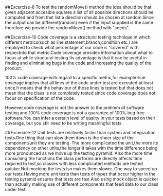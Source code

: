 ##Excercise-8
To test the randomMove() method the idea should be that given adjacent accesible squares
a list of all possible directions should be computed and from that list a direction should
be chosen at random.Since the output can be different(random) even if the input supplied is the same
therefore we provide the randomMove() method with "seeds".

##Excercise-10
Code coverage is a structural testing technique in which different metrics(such as line,statement,branch,condition etc.)
are employed to check what percentage of our code is "covered" with respectnto that metric.Code coverage provides information
about what to focus at while structural testing.Its advantage is that it can be useful in finding and eliminating bugs in the
code and increasing the quality of the product.

100% code coverage with regard to a specific metric,for example-line coverage implies that all lines of the code under test are executed at least once.It means that
the behaviour of those lines is tested but that does not mean that the class is not completely tested since code coverage does not
focus on specification of the code.

However,code coverage is not the answer to the problem of software testing and 100% code coverage is not a guarantee of 100% bug free software.You can infer a certain level
of quality in your tests based on their coverage, but you still need to be writing meaningful tests.

##Excercise-12
Unit tests are relatively faster than system and integraation tests.One thing that can slow them down is the sheer size of the component/unit they are testing.
The more complicated the unit,the more its dependency on other units,the longer it takes with the time difference being more pronounced as we move up the testing pyramid.
Also the more time consuming the functions the class performs are directly affects time required to test,so classes with less complicated methods are tested quicker.Not mocking the tests lso makes them slower.
One way to speed up our tests.Having more unit tests than tests of types that occur higher in the testing pyramid ensures that tests are fast.Also using
mock object is quicker than actually making use of different components that feed data to our class under test.
